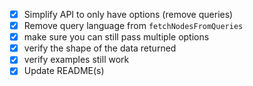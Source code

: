 - [x] Simplify API to only have options (remove queries)
- [x] Remove query language from `fetchNodesFromQueries`
- [x] make sure you can still pass multiple options
- [x] verify the shape of the data returned
- [x] verify examples still work
- [x] Update README(s)